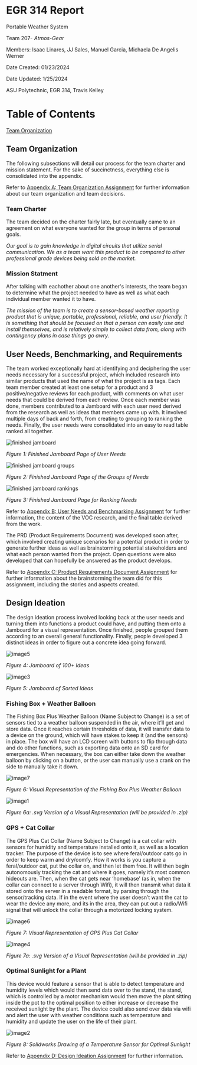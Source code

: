 # EGR 314 Report

Portable Weather System

Team 207- _Atmos-Gear_

Members: Isaac Linares, JJ Sales, Manuel Garcia, Michaela De Angelis Werner

Date Created: 01/23/2024

Date Updated: 1/25/2024

ASU Polytechnic, EGR 314, Travis Kelley

# Table of Contents

[Team Organization](https://github.com/Team207-S2024/team207-s2024/edit/main/assignments/report/#team-organization)

## Team Organization

The following subsections will detail our process for the team charter and mission statement. For the sake of
succinctness, everything else is consolidated into the appendix.

Refer to [Appendix A: Team Organization Assignment](teamorganization) 
for further information about our team organization and team decisions.

### Team Charter

The team decided on the charter fairly late, but eventually came to an agreement on what everyone wanted
for the group in terms of personal goals.

_Our goal is to gain knowledge in digital circuits that utilize serial communication. 
We as a team want this product to be compared to other professional grade devices being sold on the market._

### Mission Statment

After talking with eachother about one another's interests, the team began to determine what the project
needed to have as well as what each individual member wanted it to have. 

_The mission of the team is to create a sensor-based weather reporting product that is unique, portable, 
professional, reliable, and user friendly. It is something that should be focused on that a person can easily
use and install themselves, and is relatively simple to collect data from, along with contingency plans in case things go awry._

## User Needs, Benchmarking, and Requirements

The team worked exceptionally hard at identifying and deciphering the user needs necessary for a successful project, which included research into similar products that used the name of what the project is as tags. Each team member created at least one setup for a product and 3 positive/negative reviews for each product, with comments on what user needs that could be derived from each review. Once each member was done, members contributed to a Jamboard with each user need derived from the research as well as ideas that members came up with. It involved multiple days of back and forth, from creating to grouping to ranking the needs. Finally, the user needs were consolidated into an easy to read table ranked all together. 

![finished jamboard](https://github.com/Team207-S2024/team207-s2024/assets/156377035/2ac812a8-3b55-4e04-ae91-dae0052d43f2)

_Figure 1: Finished Jamboard Page of User Needs_

![finished jamboard groups](https://github.com/Team207-S2024/team207-s2024/assets/156377035/f76e13a6-ce90-4a6b-9a01-4b5c41783925)

_Figure 2: Finished Jamboard Page of the Groups of Needs_

![finished jamboard rankings](https://github.com/Team207-S2024/team207-s2024/assets/156377035/f3bcb418-bae8-489a-8c10-d187e2fbfd16)

_Figure 3: Finished Jamboard Page for Ranking Needs_

Refer to [Appendix B: User Needs and Benchmarking Assignment](userneeds-benchmarking)
for further information, the content of the VOC research, and the final table derived from the work. 

The PRD (Product Requirements Document) was developed soon after, which involved creating unique scenarios for a potential product in order to generate further ideas as well as brainstorming potential stakeholders and what each person wanted from the project. Open questions were also developed that can hopefully be answered as the product develops. 

Refer to [Appendix C: Product Requirements Document Assignment](productrequirements)
for further information about the brainstorming the team did for this assignment, including the stories and aspects created.

## Design Ideation

The design ideation process involved looking back at the user needs and turning them into functions a product could have, and putting them onto a Jamboard for a visual representation. Once finished, people grouped them according to an overall general functionality. Finally, people developed 3 distinct ideas in order to figure out a concrete idea going forward.

![image5](https://github.com/Team207-S2024/team207-s2024/assets/156377035/c6f79873-33ad-46b4-95e5-f77cf2fe6bc5)

_Figure 4: Jamboard of 100+ Ideas_

![image3](https://github.com/Team207-S2024/team207-s2024/assets/156377035/05bf809c-ae8a-430f-bfd4-adbaf3a57823)

_Figure 5: Jamboard of Sorted Ideas_

### Fishing Box + Weather Balloon

The Fishing Box Plus Weather Balloon (Name Subject to Change) is a set of sensors tied to a weather balloon suspended in the air, where it’ll get and store data. Once it reaches certain thresholds of data, it will transfer data to a device on the ground, which will have stakes to keep it (and the sensors) in place. The box will have an LCD screen with buttons to flip through data and do other functions, such as exporting data onto an SD card for emergencies. When necessary, the box can either take down the weather balloon by clicking on a button, or the user can manually use a crank on the side to manually take it down.

![image7](https://github.com/Team207-S2024/team207-s2024/assets/156377035/e3151873-df6c-43e4-ad2b-46fe11cc6450)

_Figure 6: Visual Representation of the Fishing Box Plus Weather Balloon_

![image1](https://github.com/Team207-S2024/team207-s2024/assets/156377035/0c427504-2fb9-4878-b487-55d578584596)

_Figure 6a: .svg Version of a Visual Representation (will be provided in .zip)_

### GPS + Cat Collar

The GPS Plus Cat Collar (Name Subject to Change) is a cat collar with sensors for humidity and temperature installed onto it, as well as a location tracker. The purpose of the device is to see where feral/outdoor cats go in order to keep warm and dry/comfy. How it works is you capture a feral/outdoor cat, put the collar on, and then let them free. It will then begin autonomously tracking the cat and where it goes, namely it’s most common hideouts are. Then, when the cat gets near ‘homebase’ (as in, when the collar can connect to a server through Wifi), it will then transmit what data it stored onto the server in a readable format, by parsing through the sensor/tracking data. If in the event where the user doesn’t want the cat to wear the device any more, and its in the area, they can put out a radio/Wifi signal that will unlock the collar through a motorized locking system. 

![image6](https://github.com/Team207-S2024/team207-s2024/assets/156377035/1fd00c4e-63b4-4b71-bf99-68123fe1c7a1)

_Figure 7: Visual Representation of GPS Plus Cat Collar_

![image4](https://github.com/Team207-S2024/team207-s2024/assets/156377035/79927f99-460f-4052-906a-408744bbc65d)

_Figure 7a: .svg Version of a Visual Representation (will be provided in .zip)_

### Optimal Sunlight for a Plant

This device would feature a sensor that is able to detect temperature and humidity levels which would then send data over to the stand, the stand, which is controlled by a motor mechanism would then move the plant sitting inside the pot to the optimal position to either increase or decrease the received sunlight by the plant. The device could also send over data via wifi and alert the user with weather conditions such as temperature and humidity and update the user on the life of their plant.  

![image2](https://github.com/Team207-S2024/team207-s2024/assets/156377035/eae8ae64-4bde-4a5f-b422-1e579a1550ce)

_Figure 8: Solidworks Drawing of a Temperature Sensor for Optimal Sunlight_

Refer to [Appendix D: Design Ideation Assignment](designideation)
for further information.


